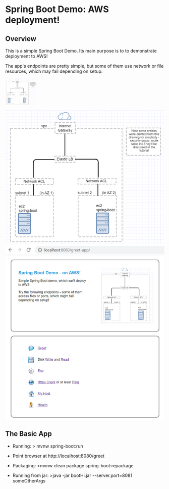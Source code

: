# Spring Boot Demo: AWS deployment!

## Overview
This is a simple Spring Boot Demo.
Its main purpose is to to demonstrate deployment to AWS!

The app's endpoints are pretty simple, but some of them use network or file resources, which
may fail depending on setup.

<img raw="true" src="docs/doc-img/diagram-lb.png" width="100"/>

![network](docs/doc-img/diagram-lb.png)
![app](docs/doc-img/tester_app_large.png)

## The Basic App
* Running: > mvnw spring-boot:run
* Point browser at http://localhost:8080/greet

* Packaging: >mvnw clean package spring-boot:repackage
* Running from jar: >java -jar bootHi.jar --server.port=8081 someOtherArgs


